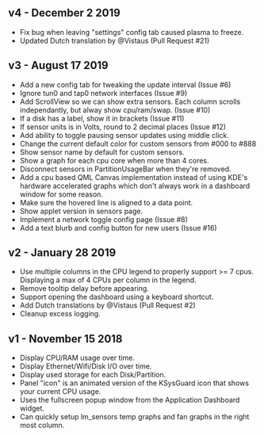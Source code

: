 ## v4 - December 2 2019

* Fix bug when leaving "settings" config tab caused plasma to freeze.
* Updated Dutch translation by @Vistaus (Pull Request #21)

## v3 - August 17 2019

* Add a new config tab for tweaking the update interval (Issue #6)
* Ignore tun0 and tap0 network interfaces (Issue #9)
* Add ScrollView so we can show extra sensors. Each column scrolls independantly, but alway show cpu/ram/swap. (Issue #10)
* If a disk has a label, show it in brackets (Issue #11)
* If sensor units is in Volts, round to 2 decimal places (Issue #12)
* Add ability to toggle pausing sensor updates using middle click.
* Change the current default color for custom sensors from #000 to #888
* Show sensor name by default for custom sensors.
* Show a graph for each cpu core when more than 4 cores.
* Disconnect sensors in PartitionUsageBar when they're removed.
* Add a cpu based QML Canvas implementation instead of using KDE's hardware accelerated graphs which don't always work in a dashboard window for some reason.
* Make sure the hovered line is aligned to a data point.
* Show applet version in sensors page.
* Implement a network toggle config page (Issue #8)
* Add a text blurb and config button for new users (Issue #16)

## v2 - January 28 2019

* Use multiple columns in the CPU legend to properly support >= 7 cpus. Displaying a max of 4 CPUs per column in the legend.
* Remove tooltip delay before appearing.
* Support opening the dashboard using a keyboard shortcut.
* Add Dutch translations by @Vistaus (Pull Request #2)
* Cleanup excess logging.

## v1 - November 15 2018

* Display CPU/RAM usage over time.
* Display Ethernet/Wifi/Disk I/O over time.
* Display used storage for each Disk/Partition.
* Panel "icon" is an animated version of the KSysGuard icon that shows your current CPU usage.
* Uses the fullscreen popup window from the Application Dashboard widget.
* Can quickly setup lm_sensors temp graphs and fan graphs in the right most column.
